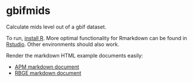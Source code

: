 # gbifmids
Calculate mids level out of a gbif dataset.

To run, [install R](https://cran.r-project.org/mirrors.html). More optimal functionality for Rmarkdown can be found in [Rstudio](https://rstudio.com/products/rstudio/download/#download). Other environments should also work.

Render the markdown HTML example documents easily:

* [APM markdown document](https://htmlpreview.github.io/?https://github.com/AgentschapPlantentuinMeise/gbifmids/blob/main/midscalculatorAPM.html)
* [RBGE markdown document](https://htmlpreview.github.io/?https://github.com/AgentschapPlantentuinMeise/gbifmids/blob/main/midscalculatorRBGE.html)

